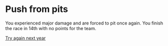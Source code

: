 # Push from pits
You experienced major damage and are forced to pit once again. You finish the race in 14th with no points for the team.

[Try again next year](../racestart.md)
